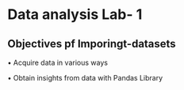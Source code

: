 # Data analysis Lab- 1

## Objectives pf Imporingt-datasets

 • Acquire data in various ways
 
 • Obtain insights from data with Pandas Library

 
